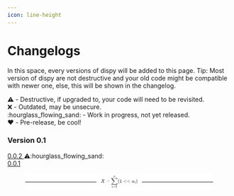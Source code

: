 ```yaml
---
icon: line-height
---
```


# Changelogs

In this space, every versions of dispy will be added to this page. Tip: Most version of dispy are not destructive and your old code might be compatible with newer one, else, this will be shown in the changelog.

:warning: - Destructive, if upgraded to, your code will need to be revisited.\
:x: - Outdated, may be unsecure.\
:hourglass\_flowing\_sand: - Work in progress, not yet released.\
:heart: - Pre-release, be cool!&#x20;

### Version 0.1

[0.0.2 ](0.0.2.md):warning::hourglass\_flowing\_sand:\
[0.0.1](0.0.1.md)



<figure><picture><source srcset="../../.gitbook/assets/dark.png" media="(prefers-color-scheme: dark)"><img src="../../.gitbook/assets/light.png" alt=""></picture><figcaption></figcaption></figure>
